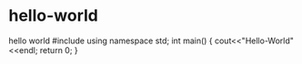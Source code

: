 # hello-world
hello world
#include <iostream>
using namespace std;
int main()
{
  cout<<"Hello-World"<<endl;
  return 0;
}
